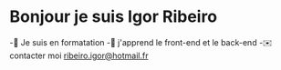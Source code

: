 # Bonjour je suis  Igor Ribeiro


-📕 Je suis en formatation 
-📖 j'apprend le front-end et le back-end
-✉️ contacter moi ribeiro.igor@hotmail.fr

